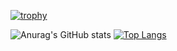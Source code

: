 [![trophy](https://github-profile-trophy.vercel.app/?username=k-syota&theme=onestar&column=7&margin-w=15&margin-h=15)](https://github.com/k-syota/github-profile-trophy)

![Anurag's GitHub stats](https://github-readme-stats.vercel.app/api?username=k-syota&show_icons=true&theme=tokyonight)
[![Top Langs](https://github-readme-stats.vercel.app/api/top-langs/?username=k-syota&layout=donut)](https://github.com/k-syota/github-readme-stats)
